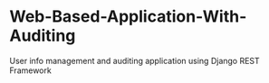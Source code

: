 # Web-Based-Application-With-Auditing
User info management and auditing application using Django REST Framework
